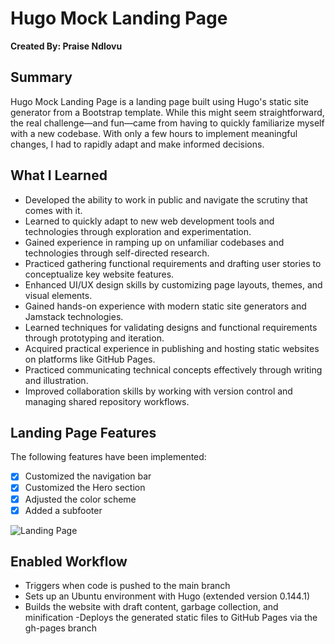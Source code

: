 # Hugo Mock Landing Page

**Created By: Praise Ndlovu**

## Summary

Hugo Mock Landing Page is a landing page built using Hugo's static site generator from a Bootstrap template. While this might seem straightforward, the real challenge—and fun—came from having to quickly familiarize myself with a new codebase. With only a few hours to implement meaningful changes, I had to rapidly adapt and make informed decisions.

## What I Learned

- Developed the ability to work in public and navigate the scrutiny that comes with it.
- Learned to quickly adapt to new web development tools and technologies through exploration and experimentation.
- Gained experience in ramping up on unfamiliar codebases and technologies through self-directed research.
- Practiced gathering functional requirements and drafting user stories to conceptualize key website features.
- Enhanced UI/UX design skills by customizing page layouts, themes, and visual elements.
- Gained hands-on experience with modern static site generators and Jamstack technologies.
- Learned techniques for validating designs and functional requirements through prototyping and iteration.
- Acquired practical experience in publishing and hosting static websites on platforms like GitHub Pages.
- Practiced communicating technical concepts effectively through writing and illustration.
- Improved collaboration skills by working with version control and managing shared repository workflows.

## Landing Page Features

The following features have been implemented:

- [X] Customized the navigation bar
- [X] Customized the Hero section
- [X] Adjusted the color scheme
- [X] Added a subfooter

![Landing Page](images/screenshot.png)


## Enabled Workflow

- Triggers when code is pushed to the main branch
- Sets up an Ubuntu environment with Hugo (extended version 0.144.1)
- Builds the website with draft content, garbage collection, and minification
-Deploys the generated static files to GitHub Pages via the gh-pages branch
